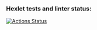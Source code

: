 ### Hexlet tests and linter status:
[![Actions Status](https://github.com/teregiray/backend-project-44/workflows/hexlet-check/badge.svg)](https://github.com/teregiray/backend-project-44/actions)